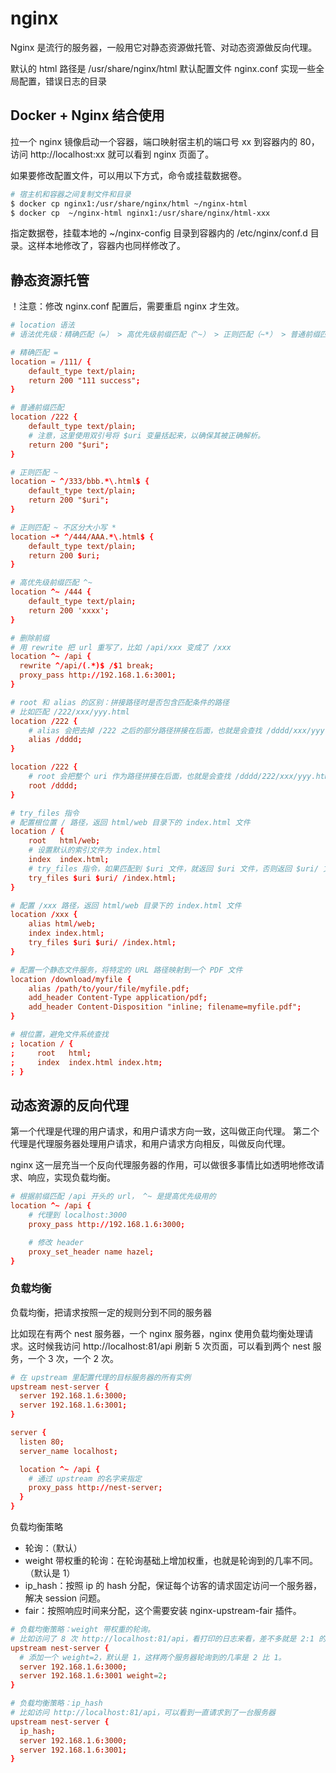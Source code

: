 # nginx

Nginx 是流行的服务器，一般用它对静态资源做托管、对动态资源做反向代理。

默认的 html 路径是 /usr/share/nginx/html
默认配置文件 nginx.conf 实现一些全局配置，错误日志的目录

## Docker + Nginx 结合使用

拉一个 nginx 镜像启动一个容器，端口映射宿主机的端口号 xx 到容器内的 80，访问 http://localhost:xx 就可以看到 nginx 页面了。

如果要修改配置文件，可以用以下方式，命令或挂载数据卷。

```sh
# 宿主机和容器之间复制文件和目录
$ docker cp nginx1:/usr/share/nginx/html ~/nginx-html
$ docker cp  ~/nginx-html nginx1:/usr/share/nginx/html-xxx
``` 

指定数据卷，挂载本地的 ~/nginx-config 目录到容器内的 /etc/nginx/conf.d 目录。这样本地修改了，容器内也同样修改了。

## 静态资源托管

！注意：修改 nginx.conf 配置后，需要重启 nginx 才生效。

```conf :nginx.conf
# location 语法
# 语法优先级：精确匹配（=） > 高优先级前缀匹配（^~） > 正则匹配（~*） > 普通前缀匹配

# 精确匹配 =
location = /111/ {
    default_type text/plain;
    return 200 "111 success";
}

# 普通前缀匹配
location /222 {
    default_type text/plain;
    # 注意，这里使用双引号将 $uri 变量括起来，以确保其被正确解析。
    return 200 "$uri";
}

# 正则匹配 ~
location ~ ^/333/bbb.*\.html$ {
    default_type text/plain;
    return 200 "$uri";
}

# 正则匹配 ~ 不区分大小写 *
location ~* ^/444/AAA.*\.html$ {
    default_type text/plain;
    return 200 $uri;
}

# 高优先级前缀匹配 ^~
location ^~ /444 {
    default_type text/plain;
    return 200 'xxxx';
}

# 删除前缀
# 用 rewrite 把 url 重写了，比如 /api/xxx 变成了 /xxx
location ^~ /api {
  rewrite ^/api/(.*)$ /$1 break;
  proxy_pass http://192.168.1.6:3001;
}

# root 和 alias 的区别：拼接路径时是否包含匹配条件的路径
# 比如匹配 /222/xxx/yyy.html
location /222 {
    # alias 会把去掉 /222 之后的部分路径拼接在后面，也就是会查找 /dddd/xxx/yyy.html 文件
    alias /dddd;
}

location /222 {
    # root 会把整个 uri 作为路径拼接在后面，也就是会查找 /dddd/222/xxx/yyy.html 文件
    root /dddd;
}

# try_files 指令
# 配置根位置 / 路径，返回 html/web 目录下的 index.html 文件
location / {
    root   html/web;
    # 设置默认的索引文件为 index.html
    index  index.html;
    # try_files 指令，如果匹配到 $uri 文件，就返回 $uri 文件，否则返回 $uri/ 文件，最后返回 /index.html 文件
    try_files $uri $uri/ /index.html;
}

# 配置 /xxx 路径，返回 html/web 目录下的 index.html 文件
location /xxx {
    alias html/web;
    index index.html;
    try_files $uri $uri/ /index.html;
}

# 配置一个静态文件服务，将特定的 URL 路径映射到一个 PDF 文件
location /download/myfile {
    alias /path/to/your/file/myfile.pdf;
    add_header Content-Type application/pdf;
    add_header Content-Disposition "inline; filename=myfile.pdf";
}

# 根位置，避免文件系统查找
; location / {
;     root   html;
;     index  index.html index.htm;
; }

```

## 动态资源的反向代理

第一个代理是代理的用户请求，和用户请求方向一致，这叫做正向代理。
第二个代理是代理服务器处理用户请求，和用户请求方向相反，叫做反向代理。

nginx 这一层充当一个反向代理服务器的作用，可以做很多事情比如透明地修改请求、响应，实现负载均衡。

```conf :nginx.conf
# 根据前缀匹配 /api 开头的 url， ^~ 是提高优先级用的
location ^~ /api {
    # 代理到 localhost:3000 
    proxy_pass http://192.168.1.6:3000;

    # 修改 header
    proxy_set_header name hazel;
}
```

### 负载均衡

负载均衡，把请求按照一定的规则分到不同的服务器

比如现在有两个 nest 服务器，一个 nginx 服务器，nginx 使用负载均衡处理请求。这时候我访问 http://localhost:81/api 刷新 5 次页面，可以看到两个 nest 服务，一个 3 次，一个 2 次。

```conf
# 在 upstream 里配置代理的目标服务器的所有实例
upstream nest-server {
  server 192.168.1.6:3000;
  server 192.168.1.6:3001;
}

server {
  listen 80;
  server_name localhost;

  location ^~ /api {
    # 通过 upstream 的名字来指定
    proxy_pass http://nest-server;
  }
}
```

负载均衡策略
- 轮询：（默认）
- weight 带权重的轮询：在轮询基础上增加权重，也就是轮询到的几率不同。（默认是 1）
- ip_hash：按照 ip 的 hash 分配，保证每个访客的请求固定访问一个服务器，解决 session 问题。
- fair：按照响应时间来分配，这个需要安装 nginx-upstream-fair 插件。

```conf
# 负载均衡策略：weight 带权重的轮询。
# 比如访问了 8 次 http://localhost:81/api，看打印的日志来看，差不多就是 2:1 的轮询几率。
upstream nest-server {
  # 添加一个 weight=2，默认是 1，这样两个服务器轮询到的几率是 2 比 1。
  server 192.168.1.6:3000;
  server 192.168.1.6:3001 weight=2;
}
```

```conf
# 负载均衡策略：ip_hash
# 比如访问 http://localhost:81/api，可以看到一直请求到了一台服务器
upstream nest-server {
  ip_hash;
  server 192.168.1.6:3000;
  server 192.168.1.6:3001;
}
```

